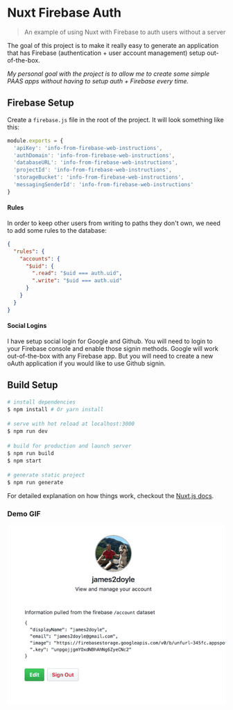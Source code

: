 # Nuxt Firebase Auth

> An example of using Nuxt with Firebase to auth users without a server

The goal of this project is to make it really easy to generate an application that has Firebase (authentication + user account management) setup out-of-the-box.

_My personal goal with the project is to allow me to create some simple PAAS apps without having to setup auth + Firebase every time._

## Firebase Setup

Create a `firebase.js` file in the root of the project. It will look something like this:

```js
module.exports = {
  'apiKey': 'info-from-firebase-web-instructions',
  'authDomain': 'info-from-firebase-web-instructions',
  'databaseURL': 'info-from-firebase-web-instructions',
  'projectId': 'info-from-firebase-web-instructions',
  'storageBucket': 'info-from-firebase-web-instructions',
  'messagingSenderId': 'info-from-firebase-web-instructions'
}
```

#### Rules

In order to keep other users from writing to paths they don't own, we need to add some rules to the database:

```json
{
  "rules": {
    "accounts": {
      "$uid": {
        ".read": "$uid === auth.uid",
        ".write": "$uid === auth.uid"
      }
    }
  }
}
```

#### Social Logins

I have setup social login for Google and Github. You will need to login to your Firebase console and enable those signin methods. Google will work out-of-the-box with any Firebase app. But you will need to create a new oAuth application if you would like to use Github signin.

## Build Setup

``` bash
# install dependencies
$ npm install # Or yarn install

# serve with hot reload at localhost:3000
$ npm run dev

# build for production and launch server
$ npm run build
$ npm start

# generate static project
$ npm run generate
```

For detailed explanation on how things work, checkout the [Nuxt.js docs](https://github.com/nuxt/nuxt.js).

### Demo GIF

![nuxt firebase auth preview image](/preview.gif)
